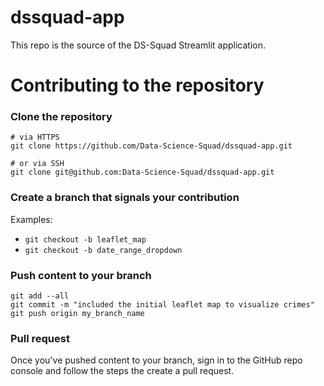 # dssquad-app

This repo is the source of the DS-Squad Streamlit application. 

# Contributing to the repository

### Clone the repository

```
# via HTTPS
git clone https://github.com/Data-Science-Squad/dssquad-app.git

# or via SSH
git clone git@github.com:Data-Science-Squad/dssquad-app.git
```
### Create a branch that signals your contribution

Examples:

  - `git checkout -b leaflet_map`
  - `git checkout -b date_range_dropdown`

### Push content to your branch

```
git add --all
git commit -m "included the initial leaflet map to visualize crimes"
git push origin my_branch_name
```

### Pull request

Once you've pushed content to your branch, sign in to the GitHub repo console and follow the steps the create a pull request.
